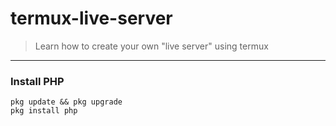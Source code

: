 
# termux-live-server
> Learn how to create your own "live server" using termux

---

### Install PHP
    pkg update && pkg upgrade
    pkg install php
